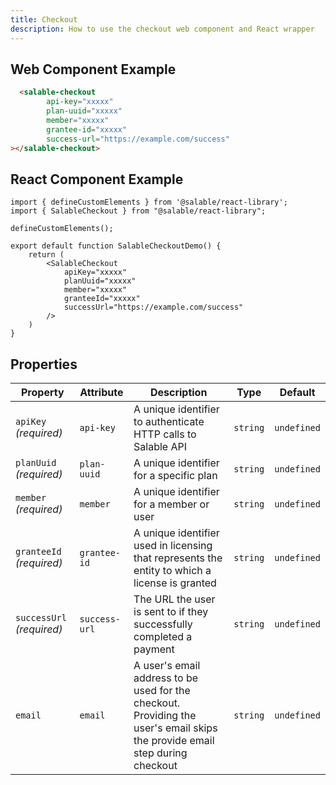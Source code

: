 ```yaml
---
title: Checkout
description: How to use the checkout web component and React wrapper
---
```


## Web Component Example

```html
  <salable-checkout
        api-key="xxxxx"
        plan-uuid="xxxxx"
        member="xxxxx"
        grantee-id="xxxxx"
        success-url="https://example.com/success"
></salable-checkout>

```

## React Component Example

```tsx
import { defineCustomElements } from '@salable/react-library';
import { SalableCheckout } from "@salable/react-library";

defineCustomElements();

export default function SalableCheckoutDemo() {
    return (
        <SalableCheckout
            apiKey="xxxxx"
            planUuid="xxxxx"
            member="xxxxx"
            granteeId="xxxxx"
            successUrl="https://example.com/success"
        />
    )
}

```

## Properties

| Property                  | Attribute     | Description                                                                                                                  | Type     | Default     |
| ------------------------- | ------------- | ---------------------------------------------------------------------------------------------------------------------------- | -------- | ----------- |
| `apiKey` _(required)_     | `api-key`     | A unique identifier to authenticate HTTP calls to Salable API                                                                | `string` | `undefined` |
| `planUuid` _(required)_   | `plan-uuid`   | A unique identifier for a specific plan                                                                                      | `string` | `undefined` |
| `member` _(required)_     | `member`      | A unique identifier for a member or user                                                                                     | `string` | `undefined` |
| `granteeId` _(required)_  | `grantee-id`  | A unique identifier used in licensing that represents the entity to which a license is granted                               | `string` | `undefined` |
| `successUrl` _(required)_ | `success-url` | The URL the user is sent to if they successfully completed a payment                                                         | `string` | `undefined` |
| `email`                   | `email`       | A user's email address to be used for the checkout.  Providing the user's email skips the provide email step during checkout | `string` | `undefined` |
